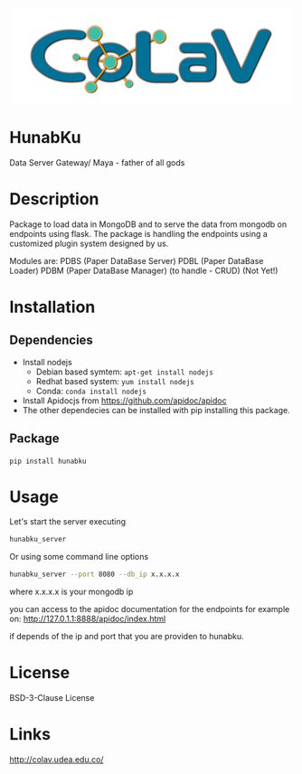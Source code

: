 <center><img src="https://raw.githubusercontent.com/colav/colav.github.io/master/img/Logo.png"/></center>

# HunabKu  
Data Server Gateway/  Maya - father of all gods

# Description
Package to load data in MongoDB and to serve the data from mongodb on endpoints using flask. 
The package is handling the endpoints  using a customized plugin system designed by us.

Modules are:
PDBS (Paper DataBase Server)
PDBL  (Paper DataBase Loader)
PDBM (Paper DataBase Manager) (to handle - CRUD) (Not Yet!)

# Installation

## Dependencies
* Install nodejs 
    * Debian based symtem: `apt-get install nodejs`
    * Redhat based system: `yum install nodejs`
    * Conda: `conda install nodejs`
* Install Apidocjs from https://github.com/apidoc/apidoc
* The other dependecies can be installed with pip installing this package.

## Package
`pip install hunabku`

# Usage
Let's start the server executing
```.sh
hunabku_server
```
Or using some command line options
```.sh
hunabku_server --port 8080 --db_ip x.x.x.x
```

where x.x.x.x is your mongodb ip

you can access to the apidoc documentation for the endpoints for example on: http://127.0.1.1:8888/apidoc/index.html

if depends of the ip and port that you are providen to hunabku.


# License
BSD-3-Clause License 

# Links
http://colav.udea.edu.co/



